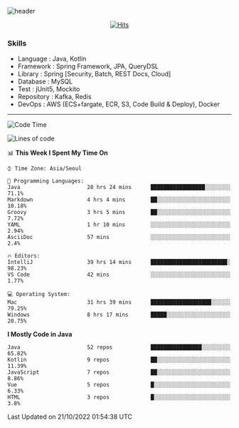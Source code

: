 <!-- Github Profile Readme로 프로필 꾸미기 : https://zzsza.github.io/development/2020/07/10/make-github-profile-readme/ -->

<!-- github theme -->
  <!-- 
    ![header](https://capsule-render.vercel.app/api?type=slice&color=e0f0e3&height=150&section=header&text=beasy&fontSize=45)
  -->
  ![header](https://capsule-render.vercel.app/api?type=soft&color=e0f0e3&height=150&section=header&text=Choi-YongSeok&fontSize=55&animation=twinkling)


<!-- hits count : https://hits.seeyoufarm.com/ -->
<div align=center>
    
  [![Hits](https://hits.seeyoufarm.com/api/count/incr/badge.svg?url=https%3A%2F%2Fgithub.com%2Fchoi-ys&count_bg=%2379C83D&title_bg=%23555555&icon=&icon_color=%23E7E7E7&title=hits&edge_flat=false)](https://hits.seeyoufarm.com)

</div>


<!-- Committed Top Lang -->
<div align=center>
</div>


### Skills
 - Language : Java, Kotlin
 - Framework : Spring Framework, JPA, QueryDSL
 - Library : Spring [Security, Batch, REST Docs, Cloud]
 - Database : MySQL
 - Test : jUnit5, Mockito
 - Repository : Kafka, Redis
 - DevOps : AWS (ECS+fargate, ECR, S3, Code Build & Deploy), Docker

---

<!--START_SECTION:waka-->
![Code Time](http://img.shields.io/badge/Code%20Time-3%2C106%20hrs%2034%20mins-blue)

![Lines of code](https://img.shields.io/badge/From%20Hello%20World%20I%27ve%20Written-343%20Thousand%20lines%20of%20code-blue)

📊 **This Week I Spent My Time On** 

```text
⌚︎ Time Zone: Asia/Seoul

💬 Programming Languages: 
Java                     28 hrs 24 mins      █████████████████░░░░░░░░   71.1% 
Markdown                 4 hrs 4 mins        ██░░░░░░░░░░░░░░░░░░░░░░░   10.18% 
Groovy                   3 hrs 5 mins        ██░░░░░░░░░░░░░░░░░░░░░░░   7.72% 
YAML                     1 hr 10 mins        ░░░░░░░░░░░░░░░░░░░░░░░░░   2.94% 
AsciiDoc                 57 mins             ░░░░░░░░░░░░░░░░░░░░░░░░░   2.4%

🔥 Editors: 
IntelliJ                 39 hrs 14 mins      ████████████████████████░   98.23% 
VS Code                  42 mins             ░░░░░░░░░░░░░░░░░░░░░░░░░   1.77%

💻 Operating System: 
Mac                      31 hrs 39 mins      ███████████████████░░░░░░   79.25% 
Windows                  8 hrs 17 mins       █████░░░░░░░░░░░░░░░░░░░░   20.75%

```

**I Mostly Code in Java** 

```text
Java                     52 repos            ████████████████░░░░░░░░░   65.82% 
Kotlin                   9 repos             ██░░░░░░░░░░░░░░░░░░░░░░░   11.39% 
JavaScript               7 repos             ██░░░░░░░░░░░░░░░░░░░░░░░   8.86% 
Vue                      5 repos             █░░░░░░░░░░░░░░░░░░░░░░░░   6.33% 
HTML                     3 repos             █░░░░░░░░░░░░░░░░░░░░░░░░   3.8%

```



 Last Updated on 21/10/2022 01:54:38 UTC
<!--END_SECTION:waka-->

<!-- 
![footer](https://capsule-render.vercel.app/api?section=footer&type=slice&color=e0f0e3)
-->

